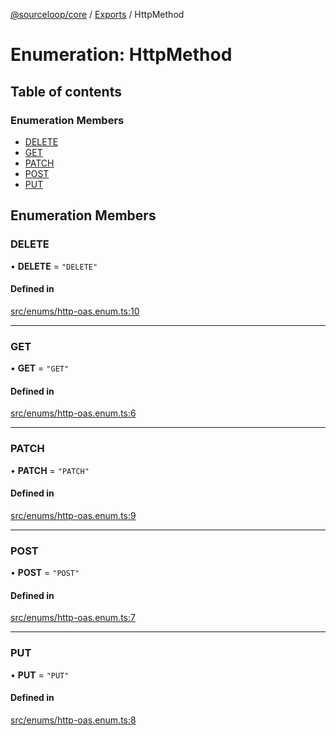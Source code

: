 [@sourceloop/core](../README.md) / [Exports](../modules.md) / HttpMethod

# Enumeration: HttpMethod

## Table of contents

### Enumeration Members

- [DELETE](HttpMethod.md#delete)
- [GET](HttpMethod.md#get)
- [PATCH](HttpMethod.md#patch)
- [POST](HttpMethod.md#post)
- [PUT](HttpMethod.md#put)

## Enumeration Members

### DELETE

• **DELETE** = ``"DELETE"``

#### Defined in

[src/enums/http-oas.enum.ts:10](https://github.com/sourcefuse/loopback4-microservice-catalog/blob/d35fdb3f0/packages/core/src/enums/http-oas.enum.ts#L10)

___

### GET

• **GET** = ``"GET"``

#### Defined in

[src/enums/http-oas.enum.ts:6](https://github.com/sourcefuse/loopback4-microservice-catalog/blob/d35fdb3f0/packages/core/src/enums/http-oas.enum.ts#L6)

___

### PATCH

• **PATCH** = ``"PATCH"``

#### Defined in

[src/enums/http-oas.enum.ts:9](https://github.com/sourcefuse/loopback4-microservice-catalog/blob/d35fdb3f0/packages/core/src/enums/http-oas.enum.ts#L9)

___

### POST

• **POST** = ``"POST"``

#### Defined in

[src/enums/http-oas.enum.ts:7](https://github.com/sourcefuse/loopback4-microservice-catalog/blob/d35fdb3f0/packages/core/src/enums/http-oas.enum.ts#L7)

___

### PUT

• **PUT** = ``"PUT"``

#### Defined in

[src/enums/http-oas.enum.ts:8](https://github.com/sourcefuse/loopback4-microservice-catalog/blob/d35fdb3f0/packages/core/src/enums/http-oas.enum.ts#L8)
